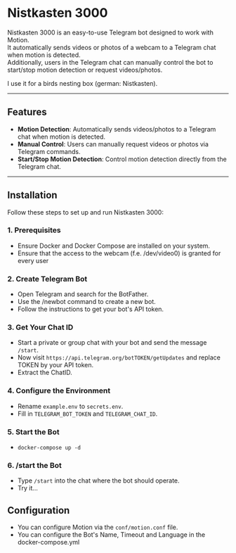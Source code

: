 # Nistkasten 3000

Nistkasten 3000 is an easy-to-use Telegram bot designed to work with Motion.  
It automatically sends videos or photos of a webcam to a Telegram chat when motion is detected.  
Additionally, users in the Telegram chat can manually control the bot to start/stop motion detection or request videos/photos.

I use it for a birds nesting box (german: Nistkasten).

---

## Features

- **Motion Detection**: Automatically sends videos/photos to a Telegram chat when motion is detected.  
- **Manual Control**: Users can manually request videos or photos via Telegram commands.  
- **Start/Stop Motion Detection**: Control motion detection directly from the Telegram chat.  

---

## Installation  

Follow these steps to set up and run Nistkasten 3000:  

### 1. Prerequisites
- Ensure Docker and Docker Compose are installed on your system.  
- Ensure that the access to the webcam (f.e. /dev/video0) is granted for every user  

### 2. Create Telegram Bot  
- Open Telegram and search for the BotFather.  
- Use the /newbot command to create a new bot.  
- Follow the instructions to get your bot's API token.  

### 3. Get Your Chat ID  
- Start a private or group chat with your bot and send the message `/start`.  
- Now visit `https://api.telegram.org/botTOKEN/getUpdates` and replace TOKEN by your API token.  
- Extract the ChatID.  

### 4. Configure the Environment  
- Rename `example.env` to `secrets.env`.  
- Fill in `TELEGRAM_BOT_TOKEN` and `TELEGRAM_CHAT_ID`.  

### 5. Start the Bot  
- `docker-compose up -d`

### 6. /start the Bot  
- Type `/start` into the chat where the bot should operate.  
- Try it...  

## Configuration

- You can configure Motion via the `conf/motion.conf` file.  
- You can configure the Bot's Name, Timeout and Language in the docker-compose.yml

